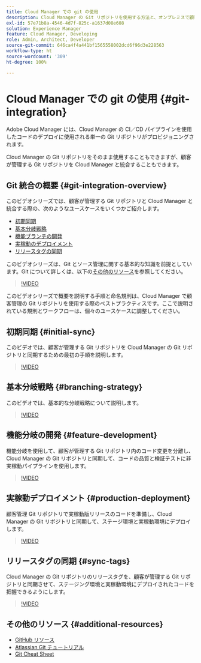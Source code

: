```yaml
---
title: Cloud Manager での git の使用
description: Cloud Manager の Git リポジトリを使用する方法と、オンプレミスで顧客管理された独自の Git リポジトリを Cloud Manager と統合する方法について説明します。
exl-id: 57e71b8a-4546-4d7f-825c-a1637d08e608
solution: Experience Manager
feature: Cloud Manager, Developing
role: Admin, Architect, Developer
source-git-commit: 646ca4f4a441bf1565558002dcd6f96d3e228563
workflow-type: ht
source-wordcount: '309'
ht-degree: 100%

---
```


# Cloud Manager での git の使用 {#git-integration}

Adobe Cloud Manager には、Cloud Manager の CI／CD パイプラインを使用したコードのデプロイに使用される単一の Git リポジトリがプロビジョニングされます。

Cloud Manager の Git リポジトリをそのまま使用することもできますが、顧客が管理する Git リポジトリを Cloud Manager と統合することもできます。

## Git 統合の概要 {#git-integration-overview}

このビデオシリーズでは、顧客が管理する Git リポジトリと Cloud Manager と統合する際の、次のようなユースケースをいくつかご紹介します。

* [初期同期](#initial-sync)
* [基本分岐戦略](#branching-strategy)
* [機能ブランチの開発](#feature-development)
* [実稼動のデプロイメント](#production-deployment)
* [リリースタグの同期](#sync-tags)

このビデオシリーズは、Git とソース管理に関する基本的な知識を前提としています。Git について詳しくは、以下の[その他のリソース](#additional-resources)を参照してください。

>[!VIDEO](https://video.tv.adobe.com/v/28710/)

このビデオシリーズで概要を説明する手順と命名規則は、Cloud Manager で顧客管理の Git リポジトリを使用する際のベストプラクティスです。ここで説明されている規則とワークフローは、個々のユースケースに調整してください。

## 初期同期 {#initial-sync}

このビデオでは、顧客が管理する Git リポジトリを Cloud Manager の Git リポジトリと同期するための最初の手順を説明します。

>[!VIDEO](https://video.tv.adobe.com/v/28711/?quality=12)

## 基本分岐戦略 {#branching-strategy}

このビデオでは、基本的な分岐戦略について説明します。

>[!VIDEO](https://video.tv.adobe.com/v/28712/?quality=12)

## 機能分岐の開発 {#feature-development}

機能分岐を使用して、顧客が管理する Git リポジトリ内のコード変更を分離し、Cloud Manager の Git リポジトリと同期して、コードの品質と検証テストに非実稼動パイプラインを使用します。

>[!VIDEO](https://video.tv.adobe.com/v/28723/?quality=12)

## 実稼動デプロイメント {#production-deployment}

顧客管理 Git リポジトリで実稼動版リリースのコードを準備し、Cloud Manager の Git リポジトリと同期して、ステージ環境と実稼動環境にデプロイします。

>[!VIDEO](https://video.tv.adobe.com/v/28724/?quality=12)

## リリースタグの同期 {#sync-tags}

Cloud Manager の Git リポジトリのリリースタグを、顧客が管理する Git リポジトリと同期させて、ステージング環境と実稼動環境にデプロイされたコードを把握できるようにします。

>[!VIDEO](https://video.tv.adobe.com/v/28725/?quality=12)

## その他のリソース {#additional-resources}

* [GitHub リソース](https://try.github.io)
* [Atlassian Git チュートリアル](https://www.atlassian.com/git/tutorials/what-is-version-control)
* [Git Cheat Sheet](https://education.github.com/git-cheat-sheet-education.pdf)
